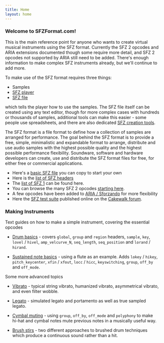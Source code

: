 ```yaml
---
title: Home
layout: home
---
```

### Welcome to SFZFormat.com!

<div markdown="1" class="jumbotron p-4 mb-3">

This is the main reference point for anyone who wants to create virtual musical
instruments using the SFZ format. Currently the SFZ 2 opcodes and ARIA extensions
documented though some require more detail, and SFZ 2 opcodes not supported by
ARIA still need to be added. There's enough information to make complex SFZ
instruments already, but we'll continue to add more.

To make use of the SFZ format requires three things:

- Samples
- [SFZ player]
- [SFZ file]

which tells the player how to use the samples. The SFZ file itself can be created
using any text editor, though for more complex cases with hundreds or thousands
of samples, additional tools can make this easier - some people use spreadsheets,
and there are also dedicated [SFZ creation tools].

The SFZ format is a file format to define how a collection of samples are
arranged for performance. The goal behind the SFZ format is to provide a free,
simple, minimalistic and expandable format to arrange, distribute and use audio
samples with the highest possible quality and the highest possible performance
flexibility. Soundware, software and hardware developers can create, use and
distribute the SFZ format files for free, for either free or commercial applications.

- Here's a [basic SFZ file] you can copy to start your own
- Here is the [list of SFZ headers]
- The [list of SFZ 1] can be found here.
- You can browse the many SFZ 2 opcodes [starting here].
- A few opcodes have been added to [ARIA / Sforzando] for more flexibility
- Here the [SFZ test suite] published online on the [Cakewalk forum].
</div>

### Making Instruments

<div markdown="1" class="jumbotron p-4 mb-3">

Text guides on how to make a simple instrument, covering the essential opcodes

- [Drum basics] - covers `global`, `group` and
  `region` headers, `sample`, `key`, `lovel` / `hivel`, `amp_velcurve_N`,
  `seq_length`, `seq_position` and `lorand` / `hirand`.

- [Sustained note basics] - using a flute
  as an example.
  Adds `lokey` / `hikey`, `pitch_keycenter`, `xfin` / `xfout`, `locc` / `hicc`,
  `keyswitching`, `group`, `off_by` and `off_mode`.

Some more advanced topics

- [Vibrato] - typical string vibrato, humanized vibrato,
  asymmetrical vibrato, and even filter wobble.

- [Legato] - simulated legato and portamento as well as
  true sampled legato.

- [Cymbal muting] - using `group`, `off_by`, `off_mode`
  and `polyphony` to make hi-hat and cymbal notes mute previous notes
  in a musically useful way.

- [Brush stirs] - two different approaches to brushed
	drum techniques which produce a continuous sound rather than a hit.
</div>

[ARIA / Sforzando]:      /extensions/aria/
[basic SFZ file]:        /tutorials/basic_sfz_file
[Brush stirs]:           /tutorials/brush_stirs
[Cymbal muting]:         /tutorials/cymbal_muting
[Drum basics]:           /tutorials/drum_basics
[list of SFZ 1]:         /misc/sfz1
[list of SFZ headers]:   /headers
[SFZ creation tools]:    /software/tools
[SFZ file]:              /tutorials/basic_sfz_file
[SFZ player]:            /software/players
[starting here]:         /misc/sfz2
[Sustained note basics]: /tutorials/sustained_note_basics
[Legato]:                /tutorials/legato
[Vibrato]:               /tutorials/vibrato
[SFZ test suite]:        http://fisound.net/sfzFormatTestSuite_001.zip
[Cakewalk forum]:        http://forum.cakewalk.com/Dimension-Pro-sfz-v2-test-suite-1-m645298.aspx
